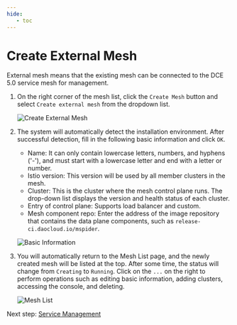 ```yaml
---
hide:
   - toc
---
```


# Create External Mesh

External mesh means that the existing mesh can be connected to the DCE 5.0 service mesh for management.

1. On the right corner of the mesh list, click the `Create Mesh` button and select `Create external mesh` from the dropdown list.

    ![Create External Mesh](https://docs.daocloud.io/daocloud-docs-images/docs/en/docs/mspider/images/external01.png)

2. The system will automatically detect the installation environment. After successful detection, fill in the following basic information and click `OK`.

    - Name: It can only contain lowercase letters, numbers, and hyphens ('-'), and must start with a lowercase letter and end with a letter or number.
    - Istio version: This version will be used by all member clusters in the mesh.
    - Cluster: This is the cluster where the mesh control plane runs. The drop-down list displays the version and health status of each cluster.
    - Entry of control plane: Supports load balancer and custom.
    - Mesh component repo: Enter the address of the image repository that contains the data plane components, such as `release-ci.daocloud.io/mspider`.

    ![Basic Information](https://docs.daocloud.io/daocloud-docs-images/docs/en/docs/mspider/images/external02.png)

3. You will automatically return to the Mesh List page, and the newly created mesh will be listed at the top. After some time, the status will change from `Creating` to `Running`. Click on the `...` on the right to perform operations such as editing basic information, adding clusters, accessing the console, and deleting.

    ![Mesh List](https://docs.daocloud.io/daocloud-docs-images/docs/en/docs/mspider/images/external03.png)

Next step: [Service Management](../service-list/README.md)